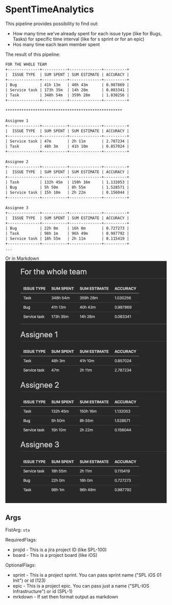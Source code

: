 # SpentTimeAnalytics

This pipeline provides possibility to find out:
- How many time we've already spent for each issue type (like for Bugs, Tasks) for specific time interval (like for s sprint or for an epic)
- Hos many time each team member spent

The result of this pipeline:

```
FOR THE WHOLE TEAM
+--------------+-----------+--------------+----------+
|  ISSUE TYPE  | SUM SPENT | SUM ESTIMATE | ACCURACY |
+--------------+-----------+--------------+----------+
| Bug          | 41h 13m   | 40h 43m      | 0.987869 |
| Service task | 173h 35m  | 14h 28m      | 0.083341 |
| Task         | 348h 54m  | 359h 28m     | 1.030256 |
+--------------+-----------+--------------+----------+

***************************************************

Assignee 1
+--------------+-----------+--------------+----------+
|  ISSUE TYPE  | SUM SPENT | SUM ESTIMATE | ACCURACY |
+--------------+-----------+--------------+----------+
| Service task | 47m       | 2h 11m       | 2.787234 |
| Task         | 48h 3m    | 41h 10m      | 0.857024 |
+--------------+-----------+--------------+----------+

Assignee 2
+--------------+-----------+--------------+----------+
|  ISSUE TYPE  | SUM SPENT | SUM ESTIMATE | ACCURACY |
+--------------+-----------+--------------+----------+
| Task         | 132h 45m  | 150h 16m     | 1.132053 |
| Bug          | 5h 50m    | 8h 55m       | 1.528571 |
| Service task | 15h 10m   | 2h 22m       | 0.156044 |
+--------------+-----------+--------------+----------+

Assignee 3
+--------------+-----------+--------------+----------+
|  ISSUE TYPE  | SUM SPENT | SUM ESTIMATE | ACCURACY |
+--------------+-----------+--------------+----------+
| Bug          | 22h 0m    | 16h 0m       | 0.727273 |
| Task         | 98h 1m    | 96h 49m      | 0.987792 |
| Service task | 18h 55m   | 2h 11m       | 0.115419 |
+--------------+-----------+--------------+----------+
...
```

Or in Markdown
![](./sta_mrkdown_res.png)

## Args

FistArg: `sta`

RequiredFlags:
- projid - This is a jira project ID (like SPL-100)
- board - This is a project board (like iOS)

OptionalFlags:
- sprint - This is a project sprint. You can pass sprint name ("SPL iOS 01 Init") or id (123)
- epic - This is a project epic. You can pass just a name ("SPL-IOS Infrastructure") or id (SPL-1)
- mrkdown - If set then format output as markdown

